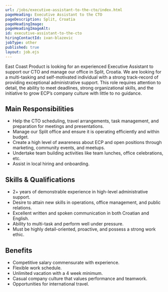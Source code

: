 ```yaml
---
url: /jobs/executive-assistant-to-the-cto/index.html
pageHeading: Executive Assistant to the CTO
pageDescription: Split, Croatia
pageHeadingImage:
pageHeadingImageAlt:
id: executive-assistant-to-the-cto
hiringContactId: ivan-blazevic
jobType: other
published: true
layout: job.ejs
---
```


<p>East Coast Product is looking for an experienced Executive Assistant to support our CTO and manage our office in Split, Croatia.  We are looking for a multi-tasking and self-motivated individual with a strong track-record of providing exceptional administrative support. This role requires attention to detail, the ability to meet deadlines, strong organizational skills, and the initiative to grow ECP’s company culture with little to no guidance.</p>

<h2 class="text-heading-two">Main Responsibilities</h2>

<ul>
  <li>Help the CTO scheduling, travel arrangements, task management, and preparation for meetings and presentations.</li>
  <li>Manage our Split office and ensure it is operating efficiently and within budget.</li>
  <li>Create a high level of awareness about ECP and open positions through marketing, community events, and meetups.</li>
  <li>Undertake team building activities like team lunches, office celebrations, etc.</li>
  <li>Assist in local hiring and onboarding.</li>
</ul>

<h2 class="text-heading-two">Skills &amp; Qualifications</h2>

<ul>
  <li>2+ years of demonstrable experience in high-level administrative support.</li>
  <li>Desire to attain new skills in operations, office management, and public relations.</li>
  <li>Excellent written and spoken communication in both Croatian and English.</li>
  <li>Ability to multi-task and perform well under pressure.</li>
  <li>Must be highly detail-oriented, proactive, and possess a strong work ethic.</li>
</ul>

<h2 class="text-heading-two">Benefits</h2>

<ul>
  <li>Competitive salary commensurate with experience.</li>
  <li>Flexible work schedule.</li>
  <li>Unlimited vacation with a 4 week minimum.</li>
  <li>Casual company culture that values performance and teamwork.</li>
  <li>Opportunities for international travel.</li>
</ul>
